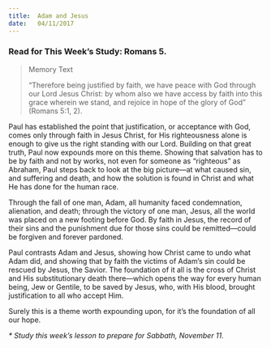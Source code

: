 ```yaml
---
title:  Adam and Jesus
date:   04/11/2017
---
```


### Read for This Week’s Study: Romans 5.

> <p>Memory Text</p>
> “Therefore being justified by faith, we have peace with God through our Lord Jesus Christ: by whom also we have access by faith into this grace wherein we stand, and rejoice in hope of the glory of God” (Romans 5:1, 2).

Paul has established the point that justification, or acceptance with God, comes only through faith in Jesus Christ, for His righteousness alone is enough to give us the right standing with our Lord. Building on that great truth, Paul now expounds more on this theme. Showing that salvation has to be by faith and not by works, not even for someone as “righteous” as Abraham, Paul steps back to look at the big picture—at what caused sin, and suffering and death, and how the solution is found in Christ and what He has done for the human race.

Through the fall of one man, Adam, all humanity faced condemnation, alienation, and death; through the victory of one man, Jesus, all the world was placed on a new footing before God. By faith in Jesus, the record of their sins and the punishment due for those sins could be remitted—could be forgiven and forever pardoned.

Paul contrasts Adam and Jesus, showing how Christ came to undo what Adam did, and showing that by faith the victims of Adam’s sin could be rescued by Jesus, the Savior. The foundation of it all is the cross of Christ and His substitutionary death there—which opens the way for every human being, Jew or Gentile, to be saved by Jesus, who, with His blood, brought justification to all who accept Him.

Surely this is a theme worth expounding upon, for it’s the foundation of all our hope.

_* Study this week’s lesson to prepare for Sabbath, November 11._